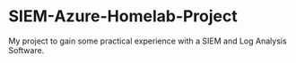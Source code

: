 # SIEM-Azure-Homelab-Project
My project to gain some practical experience with a SIEM and Log Analysis Software.
